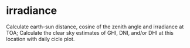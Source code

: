 # irradiance
Calculate earth-sun distance, cosine of the zenith angle and irradiance at TOA; Calculate the clear sky estimates of GHI, DNI, and/or DHI at this location with daily cicle plot.
